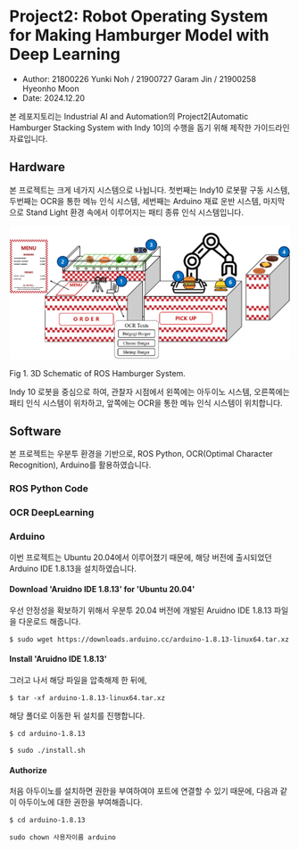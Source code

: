 # Project2: Robot Operating System for Making Hamburger Model with Deep Learning

- Author: 21800226 Yunki Noh / 21900727 Garam Jin / 21900258 Hyeonho Moon 
- Date: 2024.12.20

본 레포지토리는 Industrial AI and Automation의 Project2[Automatic Hamburger Stacking System with Indy 10]의 수행을 돕기 위해 제작한 가이드라인 자료입니다.

## Hardware
본 프로젝트는 크게 네가지 시스템으로 나뉩니다. 첫번째는 Indy10 로봇팔 구동 시스템, 두번째는 OCR을 통한 메뉴 인식 시스템, 세번째는 Arduino 재료 운반 시스템, 마지막으로 Stand Light 환경 속에서 이루어지는 패티 종류 인식 시스템입니다.
<p align="center">
  <img width="940" alt="3D_Schemetic" src="https://github.com/YunKiNoh/24-2_IAIA_Project2-Automatic-Hamburger-Stacking-System/blob/main/image/3D_Schemetic.png" />
  <p style="margin-top: 10px;">Fig 1. 3D Schematic of ROS Hamburger System.</p>
</p>


Indy 10 로봇을 중심으로 하여, 관찰자 시점에서 왼쪽에는 아두이노 시스템, 오른쪽에는 패티 인식 시스템이 위차하고, 앞쪽에는 OCR을 통한 메뉴 인식 시스템이 위치합니다. 

## Software
본 프로젝트는 우분투 환경을 기반으로, ROS Python, OCR(Optimal Character Recognition), Arduino를 활용하였습니다.

### ROS Python Code

### OCR DeepLearning 

### Arduino
이번 프로젝트는 Ubuntu 20.04에서 이루어졌기 때문에, 해당 버전에 출시되었던 Arduino IDE 1.8.13을 설치하였습니다.

#### Download 'Aruidno IDE 1.8.13' for 'Ubuntu 20.04'
우선 안정성을 확보하기 위해서 우분투 20.04 버전에 개발된 Aruidno IDE 1.8.13 파일을 다운로드 해줍니다.
```
$ sudo wget https://downloads.arduino.cc/arduino-1.8.13-linux64.tar.xz
```

#### Install 'Aruidno IDE 1.8.13'
그러고 나서 해당 파일을 압축해제 한 뒤에, 
```
$ tar -xf arduino-1.8.13-linux64.tar.xz
```

해당 폴더로 이동한 뒤 설치를 진행합니다.
```
$ cd arduino-1.8.13
```
```
$ sudo ./install.sh
```

#### Authorize
처음 아두이노를 설치하면 권한을 부여하여야 포트에 연결할 수 있기 때문에, 다음과 같이 아두이노에 대한 권한을 부여해줍니다.
```
$ cd arduino-1.8.13
```
```
sudo chown 사용자이름 arduino
```
